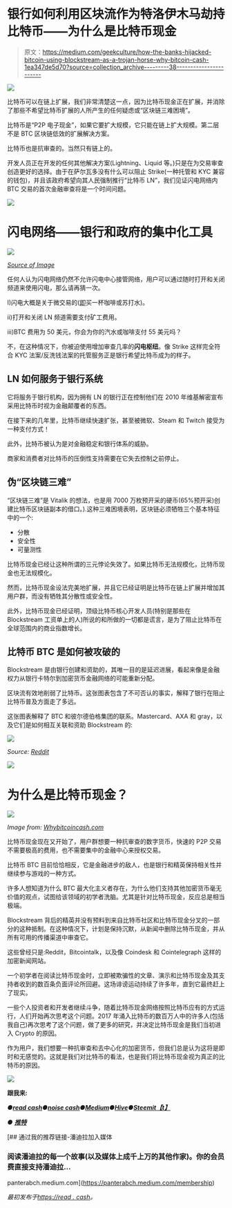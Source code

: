 # 银行如何利用区块流作为特洛伊木马劫持比特币——为什么是比特币现金

> 原文：<https://medium.com/geekculture/how-the-banks-hijacked-bitcoin-using-blockstream-as-a-trojan-horse-why-bitcoin-cash-1ea347de5d70?source=collection_archive---------38----------------------->

![](img/9d5ac320b9b03a296169b7f881ed1dd5.png)

比特币可以在链上扩展，我们非常清楚这一点，因为比特币现金正在扩展，并消除了那些不希望比特币扩展的人所产生的任何疑虑或“区块链三难困境”。

比特币是“P2P 电子现金”，如果它要扩大规模，它只能在链上扩大规模。第二层不是 BTC 区块链低效的扩展解决方案。

比特币也是抗审查的。当然只有链上的。

开发人员正在开发的任何其他解决方案(Lightning、Liquid 等。)只是在为交易审查创造更好的选择。由于在萨尔瓦多没有什么可以阻止 Strike(一种托管和 KYC 兼容的钱包)，并且该政府希望向其人民强制推行“比特币 LN”，我们见证闪电网络内 BTC 交易的首次金融审查将是一个时间问题。

![](img/31b8e33a2dbabddee6706fd59412b21f.png)

# 闪电网络——银行和政府的集中化工具

![](img/6d3f4e2219c7046414fc8710794a1265.png)

[*Source of Image*](https://www.pinterest.com/pin/766667536561100282/)

任何人认为闪电网络仍然不允许闪电中心接管网络，用户可以通过随时打开和关闭频道来使用闪电，那么请再猜一次。

I)闪电大概是关于微交易的([即](https://read.cash/@Pantera/how-the-banks-hijacked-bitcoin-using-blockstream-as-a-trojan-horse-why-bitcoin-cash-74eb96c5#bad-link)买一杯咖啡或苏打水)。

ii)打开和关闭 LN 频道需要支付矿工费用。

iii)BTC 费用为 50 美元，你会为你的汽水或咖啡支付 55 美元吗？

不，在这种情况下，你被迫使用增加审查几率的**闪电枢纽**。像 Strike 这样完全符合 KYC 法案/反洗钱法案的托管服务正是银行希望比特币成为的样子。

## LN 如何服务于银行系统

它将服务于银行机构，因为拥有 LN 的银行正在控制他们在 2010 年维基解密宣布采用比特币时视为金融颠覆者的东西。

在接下来的几年里，比特币继续快速扩张，甚至被微软、Steam 和 Twitch 接受为一种支付方式！

此外，比特币被认为是对金融稳定和银行体系的威胁。

商家和消费者对比特币的压倒性支持需要在它失去控制之前停止。

## 伪“区块链三难”

“区块链三难”是 Vitalik 的想法，也是用 7000 万枚预开采的硬币(65%预开采)创建比特币区块链副本的借口。).这种三难困境表明，区块链必须牺牲三个基本特征中的一个:

*   分散
*   安全性
*   可量测性

比特币现金已经让这种所谓的三元悖论失效了。如果比特币无法规模化，比特币现金也无法规模化。

然而，比特币现金设法完美地扩展，并且它已经证明是比特币在链上扩展并增加其用户群，而没有牺牲其分散性或安全性。

此外，比特币现金已经证明，顶级比特币核心开发人员(特别是那些在 Blockstream 工资单上的人)所说的和所做的一切都是谎言，是为了阻止比特币在全球范围内的商业指数增长。

## 比特币 BTC 是如何被攻破的

Blockstream 是由银行创建和资助的，其唯一目的是延迟进展，看起来像是金融权力从银行卡特尔到加密货币金融网络的可能重新分配。

区块流有效地削弱了比特币。这张图表包含了不可否认的事实，解释了银行在阻止比特币普及方面走了多远。

这张图表解释了 BTC 和彼尔德伯格集团的联系。Mastercard、AXA 和 gray，以及它们是如何相互关联和资助 Blockstream 的:

![](img/1f7a73b01acc4fe02f0cd991f1f63552.png)

*Source:* [*Reddit*](https://www.reddit.com/r/btc/comments/7m046d/how_the_bilderberg_group_the_federal_reserve/)

![](img/31b8e33a2dbabddee6706fd59412b21f.png)

# 为什么是比特币现金？

![](img/73c81687f558cce9b7875768c509f0ba.png)

*Image from:* [*Whybitcoincash.com*](https://whybitcoincash.com/)

比特币现金现在又开始了，用户群想要一种抗审查的数字货币，快速的 P2P 交易不需要极高的费用，也不需要集中的金融中心来授权交易。

比特币 BTC 目前恰恰相反，它是金融进步的敌人，也是银行和精英保持相关性并继续参与游戏的一种方式。

许多人想知道为什么 BTC 最大化主义者存在，为什么他们支持其他加密货币毫无价值的观点，试图给该领域的初学者洗脑。尤其是针对比特币现金，反应总是相当极端。

Blockstream 背后的精英并没有预料到来自比特币社区和比特币现金分叉的一部分的这种抵制。在这种情况下，计划是保持沉默，从新闻中删除比特币现金，并从所有可用的传播渠道中审查它。

这些曾经只是:Reddit，Bitcointalk，以及像 Coindesk 和 Cointelegraph 这样的加密新闻网站。

一个初学者在阅读比特币现金时，立即被欺骗性的文章、演示和比特币现金及其支持者收到的数百条负面评论所回避。这场诽谤运动持续了许多年，直到它最终赶上了现实。

一些个人投资者和开发者继续斗争，随着比特币现金网络按照比特币应有的方式运行，人们开始再次思考这个问题。2017 年涌入比特币的数百万人中的许多人(包括我自己)再次思考了这个问题，做了更多的研究，并决定比特币现金是我们当初进入 Crypto 的原因。

作为用户，我们想要一种抗审查和去中心化的加密货币，但我们总是认为这将是即时和无感觉的。这就是我们对比特币的看法，也是我们将比特币现金视为真正的比特币的原因。

![](img/31b8e33a2dbabddee6706fd59412b21f.png)

**跟我来:**

*●*[***read cash***](https://read.cash/@Pantera)*●*[***noise cash***](https://noise.cash/u/Pantera99)*●*[***Medium***](/@panterabch)*●*[***Hive***](https://hive.blog/@pantera1)*●*[***Steemit【t】***](https://steemit.com/@pantera1)

*●* [***推特***](https://twitter.com/Panterabch)

[](https://panterabch.medium.com/membership) [## 通过我的推荐链接-潘迪拉加入媒体

### 阅读潘迪拉的每一个故事(以及媒体上成千上万的其他作家)。你的会员费直接支持潘迪拉…

panterabch.medium.com](https://panterabch.medium.com/membership) 

*最初发布于*[*https://read . cash*](https://read.cash/@Pantera/how-the-banks-hijacked-bitcoin-using-blockstream-as-a-trojan-horse-why-bitcoin-cash-74eb96c5)*。*